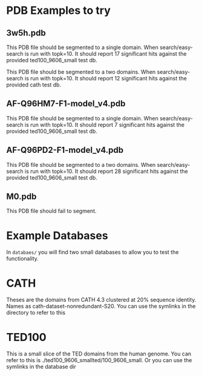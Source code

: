 # PDB Examples to try

## 3w5h.pdb

This PDB file should be segmented to a single domain. When search/easy-search is run with topk=10. It should report 17 significant hits against the provided ted100_9606_small test db.

This PDB file should be segmented to a two domains. When search/easy-search is run with topk=10. It should report 12 significant hits against the provided cath test db.

## AF-Q96HM7-F1-model_v4.pdb

This PDB file should be segmented to a single domain. When search/easy-search is run with topk=10. It should report 7 significant hits against the provided ted100_9606_small test db.

## AF-Q96PD2-F1-model_v4.pdb

This PDB file should be segmented to a two domains. When search/easy-search is run with topk=10. It should report 28 significant hits against the provided ted100_9606_small test db.

## M0.pdb

This PDB file should fail to segment.

# Example Databases

In `databaes/` you will find two small databases to allow you to test the functionality.

# CATH

Theses are the domains from CATH 4.3 clustered at 20% sequence identity. Names as cath-dataset-nonredundant-S20. You can use the symlinks in the directory to refer to this

# TED100

This is a small slice of the TED domains from the human genome. You can refer to this is ./ted100_9606_smallted/100_9606_small. Or you can use the symlinks in the database dir